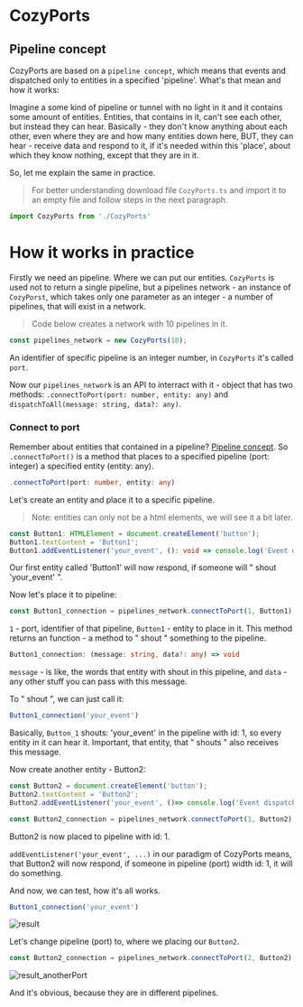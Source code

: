 # CozyPorts

## Pipeline concept

CozyPorts are based on a `pipeline concept`, which means that events and dispatched only to entities in a specified 'pipeline'. What's that mean and how it works:

Imagine a some kind of pipeline or tunnel with no light in it and it contains some amount of entities. Entities, that contains in it, can't see each other, but instead they can hear. Basically - they don't know anything about each other, even where they are and how many entities down here, BUT, they can hear - receive data and respond to it, if it's needed within this 'place', about which they know nothing, except that they are in it.

So, let me explain the same in practice.

> For better understanding download file `CozyPorts.ts` and import it to an empty file and follow steps in the next paragraph.
```ts
import CozyPorts from './CozyPorts'
```
# How it works in practice

Firstly we need an pipeline. Where we can put our entities.
`CozyPorts` is used not to return a single pipeline, but a pipelines network - an instance of `CozyPorst`, which takes only one parameter as an integer - a number of pipelines, that will exist in a network.

> Code below creates a network with 10 pipelines in it.
```ts
const pipelines_network = new CozyPorts(10);
```
An identifier of specific pipeline is an integer number, in `CozyPorts` it's called `port`.

Now our `pipelines_network` is an API to interract with it - object that has two methods: `.connectToPort(port: number, entity: any)` and `dispatchToAll(message: string, data?: any)`.

### Connect to port

Remember about entities that contained in a pipeline? [Pipeline concept](https://github.com/RDMTSTUDIOS/CozyPorts/blob/main/README.md#pipeline-concept). So `.connectToPort()` is a method that places to a specified pipeline (port: integer) a specified entity (entity: any).

```ts
.connectToPort(port: number, entity: any)
```
Let's create an entity and place it to a specific pipeline.
> Note: entities can only not be a html elements, we will see it a bit later.
```ts
const Button1: HTMLElement = document.createElement('button');
Button1.textContent = 'Button1';
Button1.addEventListener('your_event', (): void => console.log('Event dispatched to Button1'));
```
Our first entity called 'Button1' will now respond, if someone will " shout 'your_event' ".

Now let's place it to pipeline:

```ts
const Button1_connection = pipelines_network.connectToPort(1, Button1);
```
`1` - port, identifier of that pipeline, `Button1` - entity to place in it. This method returns an function - a method to " shout " something to the pipeline.

```ts
Button1_connection: (message: string, data?: any) => void
```
`message` - is like, the words that entity with shout in this pipeline, and `data` - any other stuff you can pass with this message.

To " shout ", we can just call it:

```ts
Button1_connection('your_event')
```

Basically, `Button_1` shouts: 'your_event' in the pipeline with id: 1, so every entity in it can hear it. Important, that entity, that " shouts " also receives this message.

Now create another entity - Button2:
```ts
const Button2 = document.createElement('button');
Button2.textContent = 'Button2';
Button2.addEventListener('your_event', ()=> console.log('Event dispatched to Button2'));

const Button2_connection = pipelines_network.connectToPort(1, Button2);
```

Button2 is now placed to pipeline with id: 1.

`addEventListener('your_event', ...)` in our paradigm of CozyPorts means, that Button2 will now respond, if someone in pipeline (port) width id: 1, it will do something.

And now, we can test, how it's all works.

```ts
Button1_connection('your_event')
```

![result](https://user-images.githubusercontent.com/118057254/207444662-05a6acbd-e3e4-441f-8e6c-7885967a28c7.png)

Let's change pipeline (port) to, where we placing our `Button2`.

```ts
const Button2_connection = pipelines_network.connectToPort(2, Button2);
```

![result_anotherPort](https://user-images.githubusercontent.com/118057254/207444999-04569032-5196-499b-b051-d7f93e470a01.png)

And it's obvious, because they are in different pipelines.










